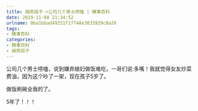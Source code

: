 ```yaml
---
title: 搞笑段子->公司几个男士唠嗑 | 糗事百科
date: 2019-11-08 21:34:52
urlname: 0ba1bbad49251f17748e3833929c0a26
tags: 
- 糗事百科
categories:
- 糗事百科
- 搞笑段子
---
```

公司几个男士唠嗑，说到嫌弃媳妇做饭难吃，一哥们说:多嘴！我就觉得女友炒菜费油，因为这个吵了一架，现在孩子5岁了。

做饭刷碗全我的了。

5年了！！！


